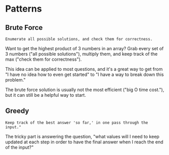 # Patterns

## Brute Force

```
Enumerate all possible solutions, and check them for correctness.
```

Want to get the highest product of 3 numbers in an array? Grab every set of 3 numbers ("all possible solutions"), multiply them, and keep track of the max ("check them for correctness").

This idea can be applied to most questions, and it's a great way to get from "I have no idea how to even get started" to "I have a way to break down this problem."

The brute force solution is usually not the most efficient ("big O time cost."), but it can still be a helpful way to start.

## Greedy

```
Keep track of the best answer 'so far,' in one pass through the input."
```

The tricky part is answering the question, "what values will I need to keep updated at each step in order to have the final answer when I reach the end of the input?"
